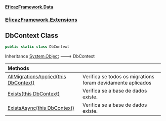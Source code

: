 #### [EficazFramework.Data](EficazFrameworkData.md 'EficazFramework Data')
### [EficazFramework.Extensions](EficazFrameworkData.md#EficazFramework.Extensions 'EficazFramework.Extensions')

## DbContext Class

```csharp
public static class DbContext
```

Inheritance [System.Object](https://docs.microsoft.com/en-us/dotnet/api/System.Object 'System.Object') &#129106; DbContext

| Methods | |
| :--- | :--- |
| [AllMigrationsApplied(this DbContext)](EficazFramework.Extensions/DbContext/AllMigrationsApplied(thisDbContext).md 'EficazFramework.Extensions.DbContext.AllMigrationsApplied(this Microsoft.EntityFrameworkCore.DbContext)') | Verifica se todos os migrations foram devidamente aplicados |
| [Exists(this DbContext)](EficazFramework.Extensions/DbContext/Exists(thisDbContext).md 'EficazFramework.Extensions.DbContext.Exists(this Microsoft.EntityFrameworkCore.DbContext)') | Verifica se a base de dados existe. |
| [ExistsAsync(this DbContext)](EficazFramework.Extensions/DbContext/ExistsAsync(thisDbContext).md 'EficazFramework.Extensions.DbContext.ExistsAsync(this Microsoft.EntityFrameworkCore.DbContext)') | Verifica se a base de dados existe. |
